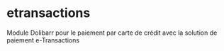 # etransactions
Module Dolibarr pour le paiement par carte de crédit avec la solution de paiement e-Transactions
